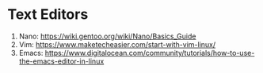 # Text Editors
1. Nano: https://wiki.gentoo.org/wiki/Nano/Basics_Guide
2. Vim: https://www.maketecheasier.com/start-with-vim-linux/
3. Emacs: https://www.digitalocean.com/community/tutorials/how-to-use-the-emacs-editor-in-linux
